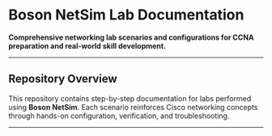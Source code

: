 # Boson NetSim Lab Documentation

**Comprehensive networking lab scenarios and configurations for CCNA preparation and real-world skill development.**

---

## Repository Overview

This repository contains step-by-step documentation for labs performed using **Boson NetSim**. Each scenario reinforces Cisco networking concepts through hands-on configuration, verification, and troubleshooting.

---
